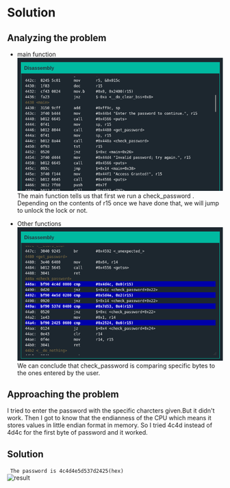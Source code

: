# Solution
## Analyzing the problem
+ main function  
![main](./resources/main2.png)  
The main function tells us that first we run a check_password . Depending on the contents of r15 once we have done that, we will jump to unlock the lock or not.  
  
+ Other functions  
![check](./resources/check2.png)  
We can conclude that check_password is comparing specific bytes to the ones entered by the user.  
  
## Approaching the problem  
I tried to enter the password with the specific charcters given.But it didn't work. Then I got to know that the endianness of the CPU which means it stores values in little endian format in memory. So I tried 4c4d instead of 4d4c for the first byte of password and it worked.

## Solution
``` The password is 4c4d4e5d537d2425(hex)```  
![result](./resources/result2.png)